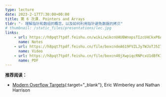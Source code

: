 ```yaml
---
type: lecture
date: 2023-2-17T7:30:00+00:00
title: 第 6 次课. Pointers and Arrays
tldr: "- 理解指针和数组的概念，以及如何利用指针避免数据的拷贝"
# thumbnail: /static_files/presentations/lec.jpg
links:
    - url: https://h8pqt7tpdf.feishu.cn/wiki/wikcnUAUBWnopsTIzcU4CkxP6Ay
      name: Notes
    - url: https://h8pqt7tpdf.feishu.cn/file/boxcndeA619FVZLJy7WJoTJ5I7f
      name: Video
    - url: https://h8pqt7tpdf.feishu.cn/file/boxcn40jXwpiqcRNPcxU1dBfKId
      name: PDF
---
```


**推荐阅读：**
- [Modern Overflow Targets](https://dl.packetstormsecurity.net/papers/general/ModernOverflowTargets.pdf){:target="_blank"}, Eric Wimberley and Nathan Harrison

